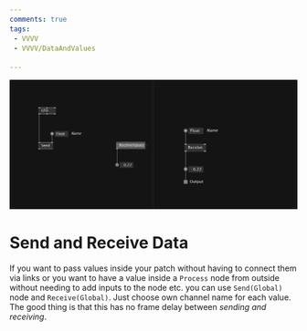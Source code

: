 ```yaml
---
comments: true
tags:
 - VVVV
 - VVVV/DataAndValues

---
```


![Send and Receive Img](../img/SendReceiveValues.png)
# Send and Receive Data
If you want to pass values inside your patch without having to connect them via links or you want to have a value inside a `Process` node from outside without needing to add inputs to the node etc. you can use `Send(Global)` node and `Receive(Global)`. Just choose own channel name for each value. The good thing is that this has no frame delay between *sending and receiving*.